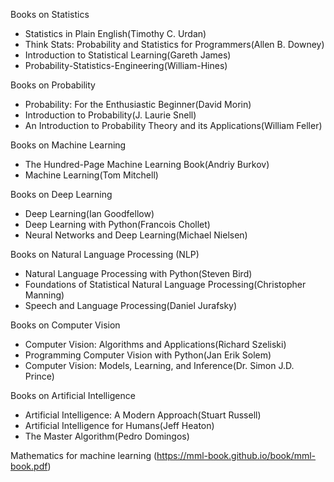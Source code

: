 Books on Statistics
* Statistics in Plain English(Timothy C. Urdan)
* Think Stats: Probability and Statistics for Programmers(Allen B. Downey)
* Introduction to Statistical Learning(Gareth James)
* Probability-Statistics-Engineering(William-Hines)

Books on Probability
* Probability: For the Enthusiastic Beginner(David Morin)
* Introduction to Probability(J. Laurie Snell)
* An Introduction to Probability Theory and its Applications(William Feller)

Books on Machine Learning
* The Hundred-Page Machine Learning Book(Andriy Burkov)
* Machine Learning(Tom Mitchell)

Books on Deep Learning
* Deep Learning(Ian Goodfellow)
* Deep Learning with Python(Francois Chollet)
* Neural Networks and Deep Learning(Michael Nielsen)

Books on Natural Language Processing (NLP)
* Natural Language Processing with Python(Steven Bird)
* Foundations of Statistical Natural Language Processing(Christopher Manning)
* Speech and Language Processing(Daniel Jurafsky)

Books on Computer Vision
* Computer Vision: Algorithms and Applications(Richard Szeliski)
* Programming Computer Vision with Python(Jan Erik Solem)
* Computer Vision: Models, Learning, and Inference(Dr. Simon J.D. Prince)

Books on Artificial Intelligence
* Artificial Intelligence: A Modern Approach(Stuart Russell)
* Artificial Intelligence for Humans(Jeff Heaton)
* The Master Algorithm(Pedro Domingos)


Mathematics for machine learning (https://mml-book.github.io/book/mml-book.pdf)











